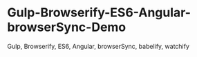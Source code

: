 # Gulp-Browserify-ES6-Angular-browserSync-Demo
Gulp, Browserify, ES6, Angular, browserSync, babelify, watchify
